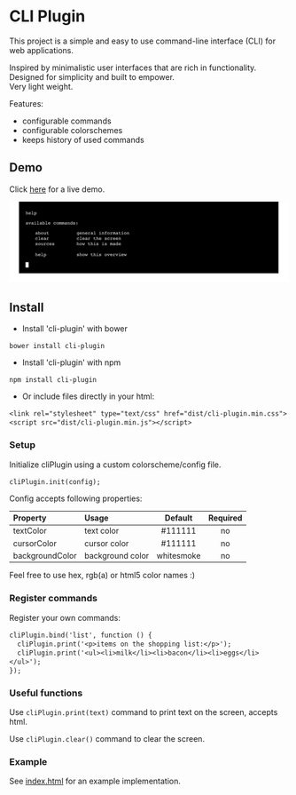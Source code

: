 # CLI Plugin
This project is a simple and easy to use command-line interface (CLI) for web applications.  

Inspired by minimalistic user interfaces that are rich in functionality.  
Designed for simplicity and built to empower.  
Very light weight.  

Features:
- configurable commands
- configurable colorschemes
- keeps history of used commands

## Demo
Click <a href="https://rawgit.com/g1eb/cli-plugin/master/" target="_blank">here</a> for a live demo.

[<img src="https://raw.githubusercontent.com/g1eb/cli-plugin/master/img/cli-plugin.png" alt="CLI Plugin">](https://rawgit.com/g1eb/cli-plugin/master/)

## Install

- Install 'cli-plugin' with bower

```
bower install cli-plugin
```

- Install 'cli-plugin' with npm

```
npm install cli-plugin
```

- Or include files directly in your html:

```
<link rel="stylesheet" type="text/css" href="dist/cli-plugin.min.css">
<script src="dist/cli-plugin.min.js"></script>
```

### Setup

Initialize cliPlugin using a custom colorscheme/config file.

```
cliPlugin.init(config);
```

Config accepts following properties:

|Property        | Usage           | Default  | Required |
|:------------- |:-------------|:-----:|:-----:|
| textColor | text color | #111111 | no |
| cursorColor | cursor color | #111111 | no |
| backgroundColor | background color | whitesmoke | no |

Feel free to use hex, rgb(a) or html5 color names :)

### Register commands

Register your own commands:

```
cliPlugin.bind('list', function () {
  cliPlugin.print('<p>items on the shopping list:</p>');
  cliPlugin.print('<ul><li>milk</li><li>bacon</li><li>eggs</li></ul>');
});
```

### Useful functions

Use ```cliPlugin.print(text)``` command to print text on the screen, accepts html.  

Use ```cliPlugin.clear()``` command to clear the screen.

### Example

See [index.html](https://github.com/g1eb/cli-plugin/blob/master/index.html) for an example implementation.
